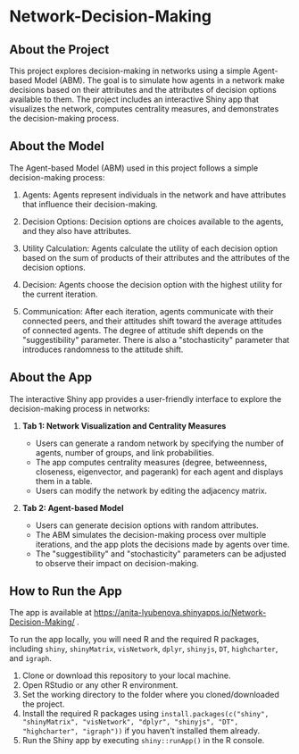 # Network-Decision-Making

## About the Project

This project explores decision-making in networks using a simple Agent-based Model (ABM). The goal is to simulate how agents in a network make decisions based on their attributes and the attributes of decision options available to them. The project includes an interactive Shiny app that visualizes the network, computes centrality measures, and demonstrates the decision-making process.

## About the Model

The Agent-based Model (ABM) used in this project follows a simple decision-making process:

1. Agents: Agents represent individuals in the network and have attributes that influence their decision-making.

2. Decision Options: Decision options are choices available to the agents, and they also have attributes.

3. Utility Calculation: Agents calculate the utility of each decision option based on the sum of products of their attributes and the attributes of the decision options.

4. Decision: Agents choose the decision option with the highest utility for the current iteration.

5. Communication: After each iteration, agents communicate with their connected peers, and their attitudes shift toward the average attitudes of connected agents. The degree of attitude shift depends on the "suggestibility" parameter. There is also a "stochasticity" parameter that introduces randomness to the attitude shift.

## About the App

The interactive Shiny app provides a user-friendly interface to explore the decision-making process in networks:

1. **Tab 1: Network Visualization and Centrality Measures**
   - Users can generate a random network by specifying the number of agents, number of groups, and link probabilities.
   - The app computes centrality measures (degree, betweenness, closeness, eigenvector, and pagerank) for each agent and displays them in a table.
   - Users can modify the network by editing the adjacency matrix.

2. **Tab 2: Agent-based Model**
   - Users can generate decision options with random attributes.
   - The ABM simulates the decision-making process over multiple iterations, and the app plots the decisions made by agents over time.
   - The "suggestibility" and "stochasticity" parameters can be adjusted to observe their impact on decision-making.

## How to Run the App
The app is available at https://anita-lyubenova.shinyapps.io/Network-Decision-Making/ .

To run the app locally, you will need R and the required R packages, including `shiny`, `shinyMatrix`, `visNetwork`, `dplyr`, `shinyjs`, `DT`, `highcharter`, and `igraph`. 

1. Clone or download this repository to your local machine.
2. Open RStudio or any other R environment.
3. Set the working directory to the folder where you cloned/downloaded the project.
4. Install the required R packages using `install.packages(c("shiny", "shinyMatrix", "visNetwork", "dplyr", "shinyjs", "DT", "highcharter", "igraph"))` if you haven't installed them already.
5. Run the Shiny app by executing `shiny::runApp()` in the R console.

